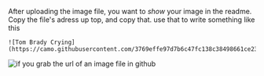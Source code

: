After uploading the image file, you want to *show* your image in the readme.  Copy the file's adress up top, and copy that.
use that to write something like this
~~~
![Tom Brady Crying](https://camo.githubusercontent.com/3769effe97d7b6c47fc138c38498661ce2374f93/68747470733a2f2f36342e6d656469612e74756d626c722e636f6d2f74756d626c725f6c797939617844423765317163337679642e6a7067)
~~~

![if you grab the url of an image file in github](https://camo.githubusercontent.com/3769effe97d7b6c47fc138c38498661ce2374f93/68747470733a2f2f36342e6d656469612e74756d626c722e636f6d2f74756d626c725f6c797939617844423765317163337679642e6a7067)

